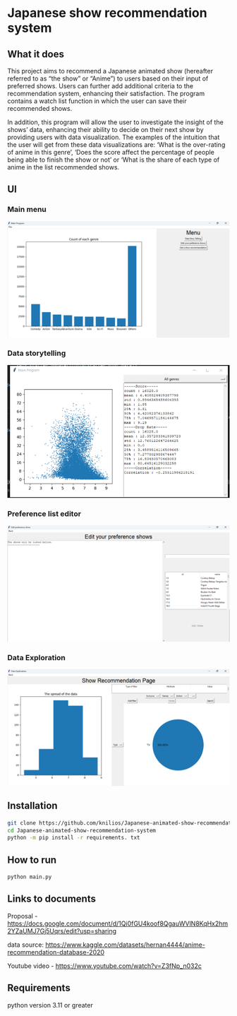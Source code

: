 # Japanese show recommendation system

## What it does
This project aims to recommend a Japanese animated show (hereafter referred to as “the show” or “Anime”) to users based on their input of preferred shows. Users can further add additional criteria to the recommendation system, enhancing their satisfaction. The program contains a watch list function in which the user can save their recommended shows.

In addition, this program will allow the user to investigate the insight of the shows’ data, enhancing their ability to decide on their next show by providing users with data visualization. The examples of the intuition that the user will get from these data visualizations are: ‘What is the over-rating of anime in this genre’, ‘Does the score affect the percentage of people being able to finish the show or not’ or ‘What is the share of each type of anime in the list recommended shows.

## UI
### Main menu
![Main menu](image-3.png)

### Data storytelling
![Data storytelling](image.png)

### Preference list editor
![Preference list](image-2.png)

### Data Exploration
![Data Exploration](image-4.png)

## Installation
```bash
git clone https://github.com/knilios/Japanese-animated-show-recommendation-system.git
cd Japanese-animated-show-recommendation-system
python -m pip install -r requirements. txt
```

## How to run
```bash
python main.py
```

## Links to documents
Proposal - https://docs.google.com/document/d/1Qi0fGU4koof8QgauWVlN8KqHx2hm2YZaUMJ7Gj5Uqrs/edit?usp=sharing

data source: https://www.kaggle.com/datasets/hernan4444/anime-recommendation-database-2020

Youtube video - https://www.youtube.com/watch?v=Z3fNp_n032c

## Requirements
python version 3.11 or greater